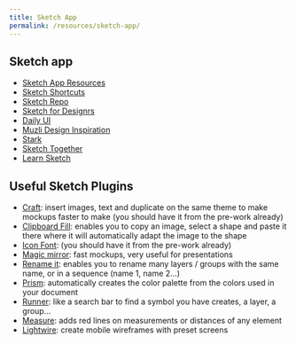 ```yaml
---
title: Sketch App
permalink: /resources/sketch-app/
---
```


## Sketch app

- [Sketch App Resources](https://www.sketchappsources.com/)
- [Sketch Shortcuts](http://sketchshortcuts.com/)
- [Sketch Repo](https://sketchrepo.com/)
- [Sketch for Designrs](https://sketch.fordesignrs.com/)
- [Daily UI](http://www.dailyui.co/)
- [Muzli Design Inspiration](https://muz.li/)
- [Stark](http://www.getstark.co/)
- [Sketch Together](https://www.youtube.com/channel/UCZHkx_OyRXHb1D3XTqOidRw)
- [Learn Sketch](https://www.learnsketch.com/)


## Useful Sketch Plugins

- [Craft](https://www.invisionapp.com/craft): insert images, text and duplicate on the same theme to make mockups faster to make (you should have it from the pre-work already)
- [Clipboard Fill](https://github.com/ScottSavarie/Clipboard-Fill): enables you to copy an image, select a shape and paste it there where it will automatically adapt the image to the shape
- [Icon Font](https://github.com/keremciu/sketch-iconfont): (you should have it from the pre-work already)
- [Magic mirror](https://magicsketch.io/mirror/): fast mockups, very useful for presentations
- [Rename it](https://rodi01.github.io/RenameIt/): enables you to rename many layers / groups with the same name, or in a sequence (name 1, name 2…)
- [Prism](https://github.com/ment-mx/Prism): automatically creates the color palette from the colors used in your document
- [Runner](https://sketchrunner.com): like a search bar to find a symbol you have creates, a layer, a group…
- [Measure](http://utom.design/measure/): adds red lines on measurements or distances of any element
- [Lightwire](http://lightwireplugin.com): create mobile wireframes with preset screens
